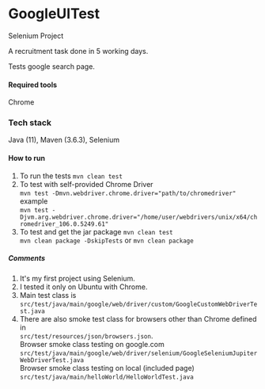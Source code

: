 # GoogleUITest

Selenium Project

A recruitment task done in 5 working days.

Tests google search page.

#### Required tools

Chrome

### Tech stack

Java (11), Maven (3.6.3), Selenium

#### How to run

1. To run the tests
   `mvn clean test`
2. To test with self-provided Chrome Driver  
   `mvn test -Dmvn.webdriver.chrome.driver="path/to/chromedriver"`  
   example  
   `mvn test -Djvm.arg.webdriver.chrome.driver="/home/user/webdrivers/unix/x64/chromedriver_106.0.5249.61"`
4. To test and get the jar package
   `mvn clean test`  
   `mvn clean package -DskipTests`
   or
   `mvn clean package`

##### Comments

1. It's my first project using Selenium.
2. I tested it only on Ubuntu with Chrome.
3. Main test class is  
   `src/test/java/main/google/web/driver/custom/GoogleCustomWebDriverTest.java`
4. There are also smoke test class for browsers other than Chrome defined in  
   `src/test/resources/json/browsers.json`.  
   Browser smoke class testing on google.com  
   `src/test/java/main/google/web/driver/selenium/GoogleSeleniumJupiterWebDriverTest.java`  
   Browser smoke class testing on local (included page)  
   `src/test/java/main/helloWorld/HelloWorldTest.java`